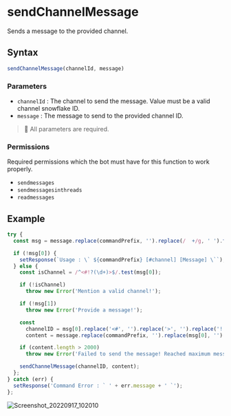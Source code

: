# sendChannelMessage
Sends a message to the provided channel.

## Syntax
```js
sendChannelMessage(channelId, message)
```

### Parameters
- `channelId` : The channel to send the message. Value must be a valid channel snowflake ID.
- `message` : The message to send to the provided channel ID.

> 📝 All parameters are required.

### Permissions
Required permissions which the bot must have for this function to work properly.
- `sendmessages`
- `sendmessagesinthreads`
- `readmessages`

## Example
```js
try {
  const msg = message.replace(commandPrefix, '').replace(/  +/g, ' ').trim().split(' ', 2);

  if (!msg[0]) {
    setResponse(`Usage : \` ${commandPrefix} [#channel] [Message] \``);
  } else {
    const isChannel = /^<#!?(\d+)>$/.test(msg[0]);

    if (!isChannel)
      throw new Error('Mention a valid channel!');

    if (!msg[1])
      throw new Error('Provide a message!');

    const
      channelID = msg[0].replace('<#', '').replace('>', '').replace('!', ''),
      content = message.replace(commandPrefix, '').replace(msg[0], '').trim();

    if (content.length > 2000)
      throw new Error('Failed to send the message! Reached maximum message character limit.');

    sendChannelMessage(channelID, content);
  };
} catch (err) {
  setResponse('Command Error : ` ' + err.message + ' `');
};
```

![Screenshot_20220917_102010](https://user-images.githubusercontent.com/95774950/190842663-13d63729-2008-4f7f-85ce-1aa52242fd8c.png)
